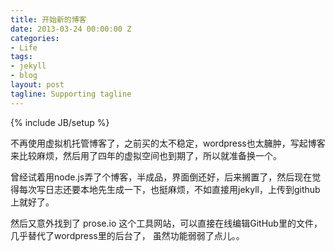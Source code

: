 ```yaml
---
title: 开始新的博客
date: 2013-03-24 00:00:00 Z
categories:
- Life
tags:
- jekyll
- blog
layout: post
tagline: Supporting tagline
---
```


{% include JB/setup %}

不再使用虚拟机托管博客了，之前买的太不稳定，wordpress也太臃肿，写起博客来比较麻烦，然后用了四年的虚拟空间也到期了，所以就准备换一个。


曾经试着用node.js弄了个博客，半成品，界面倒还好，后来搁置了，然后现在觉得每次写日志还要本地先生成一下，也挺麻烦，不如直接用jekyll，上传到github上就好了。


然后又意外找到了 prose.io 这个工具网站，可以直接在线编辑GitHub里的文件，几乎替代了wordpress里的后台了， 虽然功能弱弱了点儿。。